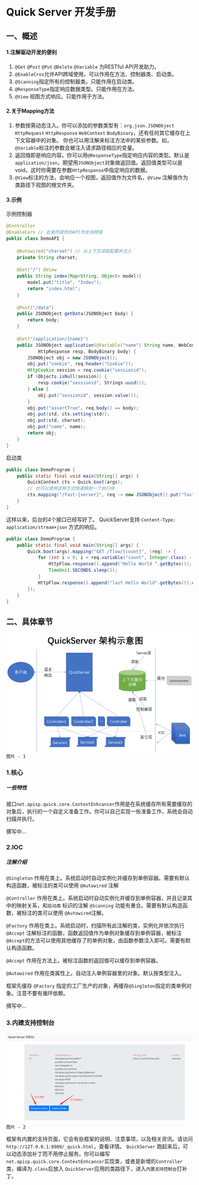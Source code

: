 # Quick Server 开发手册
## 一、概述
#### 1.注解驱动开发的便利
1. `@Get` `@Post` `@Put` `@Delete` `@Variable` 为RESTful API开发助力。
2. `@EnableCros`允许API跨域使用，可以作用在方法、控制器类、启动类。
3. `@Scanning`指定所有的控制器类。只能作用在启动类。
4. `@ResponseType`指定响应数据类型。只能作用在方法。
5. `@View` 视图方式响应。只能作用于方法。

#### 2.关于Mapping方法
1. 参数按需动态注入。你可以添加的参数类型有：`org.json.JSONObject` `HttpRequest` `HttpResponse` `WebContext` `BodyBinary`，还有任何其它缓存在上下文容器中的对象。 你也可以用注解来标注方法中的某些参数。如，`@Variable`标注的参数会被注入请求路径相应的变量。
2. 返回值即是响应内容。你可以用`@ResponseType`指定响应内容的类型。默认是`application/json`，期望用`JSONObject`对象做返回值。返回值类型可以是void，这时你需要在参数`HttpResponse`中指定响应的数据。
3. `@View`标注的方法，会响应一个视图，返回值作为文件名，`@View` 注解值作为类路径下视图的根文件夹。

#### 3.示例
示例控制器
```java
@Controller
@EnableCors // 此类所提供的API均支持跨域
public class DemoAPI {

    @Autowired("charset") // 从上下文读取配置并注入
    private String charset;

    @Get("/") @View
    public String index(Map<String, Object> model){
        model.put("title", "Index");
        return "index.html";
    }

    @Post("/data")
    public JSONObject getData(JSONObject body) {
        return body;
    }

    @Get("/application/{name}")
    public JSONObject application(@Variable("name") String name, WebContext ctx, HttpRequest req,
            HttpResponse resp, BodyBinary body) {
        JSONObject obj = new JSONObject();
        obj.put("cookie", req.header("Cookie"));
        HttpCookie session = req.cookie("sessionid");
        if (Objects.isNull(session)) {
            resp.cookie("sessionid", Strings.uuid());
        } else {
            obj.put("sessionid", session.value());
        }
        obj.put("assertTrue", req.body() == body);
        obj.put(std, ctx.setting(std));
        obj.put(std, charset);
        obj.put("name", name);
        return obj;
    }
}
```
启动类
```java
public class DemoProgram {
    public static final void main(String[] args) {
        QuickContext ctx = Quick.boot(args);
        // 也可以使用这种方式快速映射一个执行体
        ctx.mapping("/fast-{server}", req -> new JSONObject().put("fast", req.variable("server")));
    }
}
```
这样以来，后台的4个接口已经写好了。
QuickServer支持 `Content-Type: application/stream+json` 方式的响应。
```java
public class DemoProgram {
    public static final void main(String[] args) {
        Quick.boot(args).mapping("GET /flow/{count}", (req) -> {
            for (int i = 0; i < req.variable("count", Integer.class) - 1; i++) {
                HttpFlow.response().append("Hello World ".getBytes());
                TimeUnit.SECONDS.sleep(2);
            }
            HttpFlow.response().append("last Hello World".getBytes()).over();
        });
    }
}
```
## 二、具体章节
![QuickServer Arch](https://raw.githubusercontent.com/apisp/resources/master/quick-server-arch.png)
`图片 - 1`

### 1.核心
##### 一些特性
接口`net.apisp.quick.core.ContextEnhcancer`作用是在系统缓存所有需要缓存的对象后，执行的一个自定义准备工作。你可以自己实现一些准备工作，系统会自动扫描并执行。

撰写中...
### 2.IOC
##### 注解介绍
`@Singleton` 作用在类上。系统启动时自动实例化并缓存到单例容器。需要有默认构造函数，被标注的类可以使用 `@Autowired` 注解

`@Controller` 作用在类上。系统启动时自动实例化并缓存到单例容器，并且记录其中的映射关系，和`启动类` 标识的注解  `@Scanning` 功能有重合。需要有默认构造函数，被标注的类可以使用 `@Autowired`注解。

`@Factory` 作用在类上。系统启动时，扫描所有此注解的类，实例化并依次执行 `@Accept` 注解标注的函数，函数返回值作为单例对象缓存到单例容器，被标注 `@Accept`的方法可以使用其他缓存了的单例对象，由函数参数注入即可。需要有默认构造函数。

`@Accept` 作用在方法上。被标注函数的返回值可以缓存到单例容器。

`@Autowired` 作用在类属性上。自动注入单例容器里的对象。默认按类型注入。

框架先缓存  `@Factory` 指定的工厂生产的对象，再缓存`@Singleton`指定的类单例对象。注意不要有循环依赖。

撰写中...
### 3.内建支持控制台
![QuickServer Buildin Support](https://raw.githubusercontent.com/apisp/resources/master/support.png)
`图片 - 2`

框架有内置的支持页面，它会有些框架的说明、注意事项，以及相关资讯。请访问 `http://127.0.0.1:8908/_quick.html`，查看详情。
`QuickServer` 跑起来后，可以动态添加补丁而不用停止服务。你可以编写`net.apisp.quick.core.ContextEnhcancer`实现类，或者是新增的`Controller`类，编译为`.class`后放入  `QuickServer`应用的类路径下，进入`内置支持控制台`打补丁。